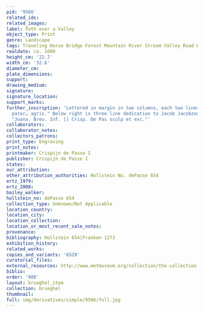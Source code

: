 ```yaml
---
pid: '9566'
related_ids: 
related_images: 
label: Path over a Valley
object_type: Print
genre: Landscape
tags: Traveling Horse Bridge Forest Mountain River Stream Valley Road Wagon
realdate: ca. 1600
height_cm: '22.7'
width_cm: '32.6'
diameter_cm: 
plate_dimensions: 
support: 
drawing_medium: 
signature: 
signature_location: 
support_marks: 
further_inscription: 'Lettered in margin in two columns, each two lines "Abramdum
  pater… agris." Below right is three line dedication to Jacob Jacobzoon. Below left:
  "Joana. Breu. Inf. [] Crisp. De Pas sculp et exc."'
collaborators: 
collaborator_notes: 
collectors_patrons: 
print_type: Engraving
print_notes: 
printmaker: Crispijn de Passe I
publisher: Crispijn de Passe I
states: 
our_attribution: 
other_attribution_authorities: Hollstein No. dePasse 654
ertz_1979: 
ertz_2008: 
bailey_walker: 
hollstein_no: dePasse 654
collection_type: Unknown/Not Applicable
location_country: 
location_city: 
location_collection: 
location_or_most_recent_sale_notes: 
provenance: 
bibliography: Hollstein 654|Franken 1273
exhibition_history: 
related_works: 
copies_and_variants: '6529'
curatorial_files: 
external_resources: http://www.metmuseum.org/collection/the-collection-online/search/415726
biblio: 
order: '908'
layout: brueghel_item
collection: brueghel
thumbnail: 
full: img/derivatives/simple/9566/full.jpg
---
```

